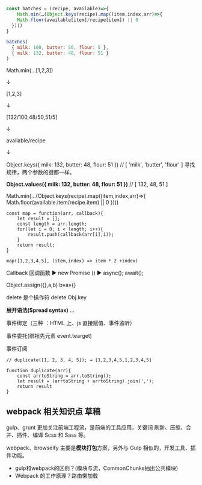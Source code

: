 ```javascript
const batches = (recipe, available)=>{
	Math.min(…(Object.keys(recipe).map((item,index,arr)=>{  					
    Math.floor(available[item]/recipe[item]) || 0  
  })))
}
```



```javascript
batches(
  { milk: 100, butter: 50, flour: 5 },
  { milk: 132, butter: 48, flour: 51 }
)
```

Math.min(…[1,2,3])

↓

[1,2,3]

↓

[132/100,48/50,51/5]

↓

available/recipe

↓

Object.keys({ milk: 132, butter: 48, flour: 51 })  // [ 'milk', 'butter', 'flour' ]  寻找规律，两个参数的键都一样。

**Object.values({ milk: 132, butter: 48, flour: 51 })** // [ 132, 48, 51 ]

Math.min(…(Object.keys(recipe).map((item,index,arr)=>{  Math.floor(available.item/recipe.item) || 0  })))





```
const map = function(arr, callback){
	let result = [];
	const length = arr.length;
	for(let i = 0; i < length; i++){
		result.push(callback(arr[i],i));
	}
	return result;
}

map([1,2,3,4,5], (item,index) => item * 2 +index)
```

Callback 回调函数  ▶  new Promise () ▶ async(); await();

Object.assign({},a,b)   b»a»{}

delete 是个操作符    delete Obj.key

**展开语法(Spread syntax)** ...

事件绑定（三种 ：HTML 上、js 直接赋值、事件监听）

事件委托(绑祖先元素 event.tearget) 

事件订阅

```
// duplicate([1, 2, 3, 4, 5]); → [1,2,3,4,5,1,2,3,4,5]

function duplicate(arr){
	const arrtoString = arr.toString();
	let result = (arrtoString + arrtoString).join(',');
	return result
}
```







## webpack 相关知识点 草稿

gulp、grunt 更加关注前端工程流，是前端的工具应用，关键词 刷新、压缩、合并、插件、编译 Scss 和 Sass 等。

webpack、browseify 主要是**模块打包**方案，另外与 Gulp 相似的，开发工具、插件功能。

- gulp和webpack的区别？(模块与流，CommonChunks抽出公共模块)
- Webpack 的工作原理？路由懒加载

